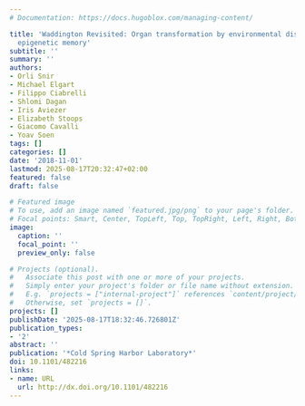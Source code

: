 ```yaml
---
# Documentation: https://docs.hugoblox.com/managing-content/

title: 'Waddington Revisited: Organ transformation by environmental disruption of
  epigenetic memory'
subtitle: ''
summary: ''
authors:
- Orli Snir
- Michael Elgart
- Filippo Ciabrelli
- Shlomi Dagan
- Iris Aviezer
- Elizabeth Stoops
- Giacomo Cavalli
- Yoav Soen
tags: []
categories: []
date: '2018-11-01'
lastmod: 2025-08-17T20:32:47+02:00
featured: false
draft: false

# Featured image
# To use, add an image named `featured.jpg/png` to your page's folder.
# Focal points: Smart, Center, TopLeft, Top, TopRight, Left, Right, BottomLeft, Bottom, BottomRight.
image:
  caption: ''
  focal_point: ''
  preview_only: false

# Projects (optional).
#   Associate this post with one or more of your projects.
#   Simply enter your project's folder or file name without extension.
#   E.g. `projects = ["internal-project"]` references `content/project/deep-learning/index.md`.
#   Otherwise, set `projects = []`.
projects: []
publishDate: '2025-08-17T18:32:46.726801Z'
publication_types:
- '2'
abstract: ''
publication: '*Cold Spring Harbor Laboratory*'
doi: 10.1101/482216
links:
- name: URL
  url: http://dx.doi.org/10.1101/482216
---
```

